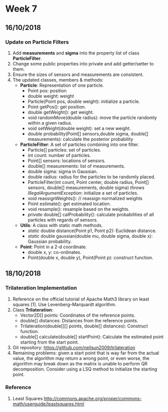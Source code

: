 # Week 7
## 16/10/2018
### Update on Particle Filters
1. Add **measurements** and **sigma** into the property list of class **ParticleFilter**.
2. Change some public properties into private and add getter/setter to them.
3. Ensure the sizes of sensors and measurements are consistent.
4. The updated classes, members & methods: 
    * **Particle**: Representation of one particle.
      + Point pos: position
      + double weight: weight
      + Particle(Point pos, double weight): initialize a particle.
      + Point getPos(): get position.
      + double getWeight(): get weight.
      + void randomMove(double radius): move the particle randomly within a given radius.
      + void setWeight(double weight): set a new weight.
      + double probability(Point[] sensors,double sigma, double[] measurements): calculate the posterior probability
    * **ParticleFilter**: A set of particles combining into one filter.
      + Particle[] particles: set of particles.
      + int count: number of particles.
      + Point[] sensors: locations of sensors.
      + double[] measurements: list of measurements.
      + double sigma: sigma in Gaussian.
      + double radius: radius for the particles to be randomly placed.
      + ParticleFilter(int count, Point center, double radius, Point[] sensors, double[] measurements, double sigma) *throws IllegalArgumentException*: initialize a set of particles.
      + void reassignWeights(): // reassign normalized weights
      + Point estimate(): get estimated location.
      + void resample(): resample based on the weights.
      + *private* double[] calProbability(): calculate probabilities of all particles with regards of sensors.
    * **Utils**: A class with static math methods.
      + *static* double distance(Point p1, Point p2): Euclidean distance.
      + *static* double gaussian(double mu, double sigma, double x): Gaussian probability.
    * **Point**: Point in a 2-d coordinate.
      + double x, y: co-ordinates.
      + Point(double x, double y), Point(Point p): construct function.
## 18/10/2018
### Trilateration Implementation
1. Reference on the official tutorial of Apache Math3 library on least squares [1]. Use Levenberg–Marquardt algorithm.
2. Class **Trilateration**:
    + Vector2D[] points: Coordinates of the reference points.
    + double[] distances: Distances from the reference points.
    + Trilateration(double[][] points, double[] distances): Construct function.
    + double[] calculate(double[] startPoint): Calculate the estimated point starting from the start point.
3. Git repository: https://github.com/neilsun2009/trilateration
4. Remaining problems: given a start point that is way far from the actual value, the algorithm may return a wrong point, or even worse, the algorithm may break down as the matrix is unable to perform QR decomposition. Consider using a LSQ method to initialize the starting point.

### Reference
1. Least Squares http://commons.apache.org/proper/commons-math/userguide/leastsquares.html